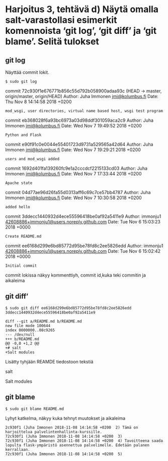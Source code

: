 
# Harjoitus 3, tehtävä d) Näytä omalla salt-varastollasi esimerkit komennoista ‘git log’, ‘git diff’ ja ‘git blame’. Selitä tulokset

## git log

Näyttää commit lokit.


    $ sudo git log

 
commit 72c930f1e676771b856c55d792b058900adaa93c (HEAD -> master, origin/master, origin/HEAD)
Author: Juha Immonen <jmi@kolumbus.fi>
Date:   Thu Nov 8 14:14:58 2018 +0200

    mod_wsgi, user directories, virtual name based host, wsgi test program

commit eb368028f6a93bc6973a03d98ddf301059aca2c9
Author: Juha Immonen <jmi@kolumbus.fi>
Date:   Wed Nov 7 19:49:52 2018 +0200

    Python and Flask

commit e90f91c0e0044e55401723d9731a529565a42d64
Author: Juha Immonen <jmi@kolumbus.fi>
Date:   Wed Nov 7 19:29:21 2018 +0200

    users and mod_wsgi added

commit 1692d401fa139260fc9e1a2cccdcf2215133cd03
Author: Juha Immonen <jmi@kolumbus.fi>
Date:   Wed Nov 7 17:33:44 2018 +0200

    Apache state

commit 04d77ae96d26fa55d0313aff6c69c7ce57bb4787
Author: Juha Immonen <jmi@kolumbus.fi>
Date:   Wed Nov 7 10:30:58 2018 +0200

    added hello

commit 3ddecc1440932d4ece55596418be0af92a5411e9
Author: immonju1 <42608886+immonju1@users.noreply.github.com>
Date:   Tue Nov 6 15:03:23 2018 +0000

    Create README.md

commit ee6168d299e6bd85772d95be78fd8c2ee5826edd
Author: immonju1 <42608886+immonju1@users.noreply.github.com>
Date:   Tue Nov 6 15:02:42 2018 +0000

    Initial commit
 

commit lokissa näkyy kommenttiyh, commit id,kuka teki commitin ja aikaleima

## git diff’

    $ sudo git diff ee6168d299e6bd85772d95be78fd8c2ee5826edd 3ddecc1440932d4ece55596418be0af92a5411e9
```
diff --git a/README.md b/README.md
new file mode 100644
index 0000000..08c9265
--- /dev/null
+++ b/README.md
@@ -0,0 +1,2 @@
+# salt
+Salt modules
```
Lisätty tyhjään REAMDE tiedostoon tekstiä

salt

Salt modules

## git blame

    $ sudo git blame README.md 

Lyhyt katkelma, näkyy kuka tehnyt muutokset ja aikaleima
```
2c930f1 (Juha Immonen 2018-11-08 14:14:58 +0200  2) Tämä on harjoittelua palvelintenhallinta-kurssille.
72c930f1 (Juha Immonen 2018-11-08 14:14:58 +0200  3) 
72c930f1 (Juha Immonen 2018-11-08 14:14:58 +0200  4) Tavoitteena saada lopulta flask-ympäristö asennettua palvelimelle. Edetään palanen kerrallaan.
72c930f1 (Juha Immonen 2018-11-08 14:14:58 +0200  5) 
```